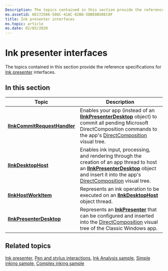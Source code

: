 ```yaml
---
Description: The topics contained in this section provide the reference specifications for Ink presenter interfaces.
ms.assetid: 68172566-586C-41AC-82B8-5DBE8B50EC8F
title: Ink presenter interfaces
ms.topic: article
ms.date: 02/03/2020
---
```


# Ink presenter interfaces

The topics contained in this section provide the reference specifications for [Ink presenter](ink-presenter.md) interfaces.

## In this section

| Topic | Description |
|---|---|
| [**IInkCommitRequestHandler**](/windows/win32/api/inkpresenterdesktop/nn-inkpresenterdesktop-iinkcommitrequesthandler)<br/> | Enables your app (instead of an [**IInkPresenterDesktop**](/windows/win32/api/inkpresenterdesktop/nn-inkpresenterdesktop-iinkpresenterdesktop) object) to commit all pending Microsoft DirectComposition commands to the app's [DirectComposition](../directcomp/directcomposition-portal.md) visual tree.<br/>   |
| [**IInkDesktopHost**](/windows/win32/api/inkpresenterdesktop/nn-inkpresenterdesktop-iinkdesktophost)<br/>                   | Enables ink input, processing, and rendering through the creation of an app thread to host an [**IInkPresenterDesktop**](/windows/win32/api/inkpresenterdesktop/nn-inkpresenterdesktop-iinkpresenterdesktop) object and insert it into the app's [DirectComposition](../directcomp/directcomposition-portal.md) visual tree. <br/> |
| [**IInkHostWorkItem**](/windows/win32/api/inkpresenterdesktop/nn-inkpresenterdesktop-iinkhostworkitem)<br/>                 | Represents an ink operation to be executed on an [**IInkDesktopHost**](/windows/win32/api/inkpresenterdesktop/nn-inkpresenterdesktop-iinkpresenterdesktop) object thread.<br/>                                                                                                                                                  |
| [**IInkPresenterDesktop**](/windows/win32/api/inkpresenterdesktop/nn-inkpresenterdesktop-iinkpresenterdesktop)<br/>         | Represents an [**InkPresenter**](/uwp/api/Windows.UI.Input.Inking.InkPresenter) that can be configured and inserted into the [DirectComposition](../directcomp/directcomposition-portal.md) visual tree of the Classic Windows app. <br/>                                        |

## Related topics

[Ink presenter](ink-presenter.md), [Pen and stylus interactions](/windows/uwp/design/input/pen-and-stylus-interactions), [Ink Analysis sample](/samples/microsoft/windows-universal-samples/inkanalysis/), [Simple inking sample](/samples/microsoft/windows-universal-samples/simpleink/), [Complex inking sample](/samples/microsoft/windows-universal-samples/complexink/)